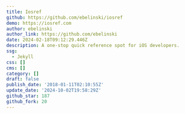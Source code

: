 ```yaml
---
title: Iosref
github: https://github.com/ebelinski/iosref
demo: https://iosref.com
author: ebelinski
author_link: https://github.com/ebelinski
date: 2024-02-18T09:12:29.446Z
description: A one-stop quick reference spot for iOS developers.
ssg:
  - Jekyll
css: []
cms: []
category: []
draft: false
publish_date: '2018-01-11T02:10:55Z'
update_date: '2024-10-02T19:58:29Z'
github_star: 187
github_fork: 20
---
```

